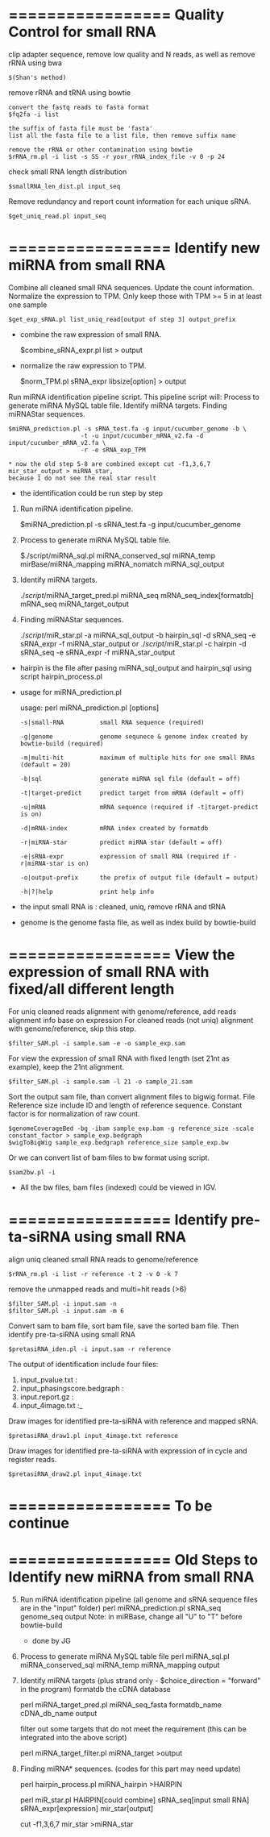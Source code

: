 
=================
Quality Control for small RNA
=================

clip adapter sequence, remove low quality and N reads, as well as remove rRNA using bwa

	$(Shan's method)

remove rRNA and tRNA using bowtie

	convert the fastq reads to fasta format
	$fq2fa -i list
	
	the suffix of fasta file must be 'fasta'
	list all the fasta file to a list file, then remove suffix name
	
	remove the rRNA or other contamination using bowtie
	$rRNA_rm.pl -i list -s SS -r your_rRNA_index_file -v 0 -p 24

check small RNA length distribution

	$smallRNA_len_dist.pl input_seq

Remove redundancy and report count information for each unique sRNA.

	$get_uniq_read.pl input_seq

=================
Identify new miRNA from small RNA
=================

Combine all cleaned small RNA sequences. Update the count information.
Normalize the expression to TPM. Only keep those with TPM >= 5 in at least one sample

	$get_exp_sRNA.pl list_uniq_read[output of step 3] output_prefix

* combine the raw expression of small RNA.

	$combine_sRNA_expr.pl list > output

* normalize the raw expression to TPM.

	$norm_TPM.pl sRNA_expr libsize[option] > output

Run miRNA identification pipeline script. This pipeline script will:
Process to generate miRNA MySQL table file.
Identify miRNA targets.
Finding miRNAStar sequences.

	$miRNA_prediction.pl -s sRNA_test.fa -g input/cucumber_genome -b \
                        -t -u input/cucumber_mRNA_v2.fa -d input/cucumber_mRNA_v2.fa \
                        -r -e sRNA_exp_TPM

	* now the old step 5-8 are combined except cut -f1,3,6,7 mir_star_output > miRNA_star,
   	because I do not see the real star result

* the identification could be run step by step

1) Run miRNA identification pipeline.

	$miRNA_prediction.pl -s sRNA_test.fa -g input/cucumber_genome

2) Process to generate miRNA MySQL table file.

   	$./script/miRNA_sql.pl miRNA_conserved_sql miRNA_temp mirBase/miRNA_mapping miRNA_nomatch miRNA_sql_output

3) Identify miRNA targets.

	$./script/$miRNA_target_pred.pl miRNA_seq mRNA_seq_index[formatdb] mRNA_seq miRNA_target_output

4) Finding miRNAStar sequences.

	$./script/$miR_star.pl -a miRNA_sql_output -b hairpin_sql -d sRNA_seq -e sRNA_expr -f miRNA_star_output
   	or
   	$./script/$miR_star.pl -c hairpin -d sRNA_seq -e sRNA_expr -f miRNA_star_output

* hairpin is the file after pasing miRNA_sql_output and hairpin_sql using script hairpin_process.pl


* usage for miRNA_prediction.pl

    usage: perl miRNA_prediction.pl  [options]

   	  -s|small-RNA          small RNA sequence (required)

	  -g|genome             genome sequnece & genome index created by bowtie-build (required)

	  -m|multi-hit          maximum of multiple hits for one small RNAs (default = 20)

	  -b|sql                generate miRNA sql file (default = off)

	  -t|target-predict     predict target from mRNA (default = off)

	  -u|mRNA               mRNA sequence (required if -t|target-predict is on)

	  -d|mRNA-index         mRNA index created by formatdb

	  -r|miRNA-star         predict miRNA star (default = off)

	  -e|sRNA-expr          expression of small RNA (required if -r|miRNA-star is on)

	  -o|output-prefix      the prefix of output file (default = output)

	  -h|?|help             print help info


* the input small RNA is : cleaned, uniq, remove rRNA and tRNA
* genome is the genome fasta file, as well as index build by bowtie-build
	
=================
View the expression of small RNA with fixed/all different length
=================

For uniq cleaned reads alignment with genome/reference, add reads alignment info base on expression
For cleaned reads (not uniq) alignment with genome/reference, skip this step.

	$filter_SAM.pl -i sample.sam -e -o sample_exp.sam

For view the expression of small RNA with fixed length (set 21nt as example), keep the 21nt alignment.

	$filter_SAM.pl -i sample.sam -l 21 -o sample_21.sam

Sort the output sam file, than convert alignment files to bigwig format.
File Reference size include ID and length of reference sequence.
Constant factor is for normalization of raw count.

	$genomeCoverageBed -bg -ibam sample_exp.bam -g reference_size -scale constant_factor > sample_exp.bedgraph
	$wigToBigWig sample_exp.bedgraph reference_size sample_exp.bw
		
Or we can convert list of bam files to bw format using script.

	$sam2bw.pl -i 

* All the bw files, bam files (indexed) could be viewed in IGV.

=================
Identify pre-ta-siRNA using small RNA
=================

align uniq cleaned small RNA reads to genome/reference

	$rRNA_rm.pl -i list -r reference -t 2 -v 0 -k 7

remove the unmapped reads and multi=hit reads (>6)

	$filter_SAM.pl -i input.sam -n
	$filter_SAM.pl -i input.sam -m 6

Convert sam to bam file, sort bam file, save the sorted bam file.
Then identify pre-ta-siRNA using small RNA

	$pretasiRNA_iden.pl -i input.sam -r reference

The output of identification include four files:
1) input_pvalue.txt : 
2) input_phasingscore.bedgraph : 
3) input.report.gz : 
4) input_4image.txt :_

Draw images for identified pre-ta-siRNA with reference and mapped sRNA.

	$pretasiRNA_draw1.pl input_4image.txt reference

Draw images for identified pre-ta-siRNA with expression of in cycle and register reads.

	$pretasiRNA_draw2.pl input_4image.txt

=================
To be continue
=================

=================
Old Steps to Identify new miRNA from small RNA
=================
5. Run miRNA identification pipeline (all genome and sRNA sequence files are 
   in the "input" folder)
   perl miRNA_prediction.pl sRNA_seq genome_seq output
   Note: in miRBase, change all "U" to "T" before bowtie-build

   * done by JG

6. Process to generate miRNA MySQL table file
   perl miRNA_sql.pl miRNA_conserved_sql miRNA_temp miRNA_mapping output

7. Identify miRNA targets (plus strand only - $choice_direction = "forward" 
   in the program)
   formatdb the cDNA database

   perl miRNA_target_pred.pl miRNA_seq_fasta formatdb_name cDNA_db_name output

   filter out some targets that do not meet the requirement (this can be integrated 
   into the above script)

   perl miRNA_target_filter.pl miRNA_target >output

8. Finding miRNA* sequences. (codes for this part may need update)

   perl hairpin_process.pl miRNA_hairpin >HAIRPIN

   perl miR_star.pl HAIRPIN[could combine] sRNA_seq[input small RNA] sRNA_expr[expression] mir_star[output]

   cut -f1,3,6,7 mir_star >miRNA_star
